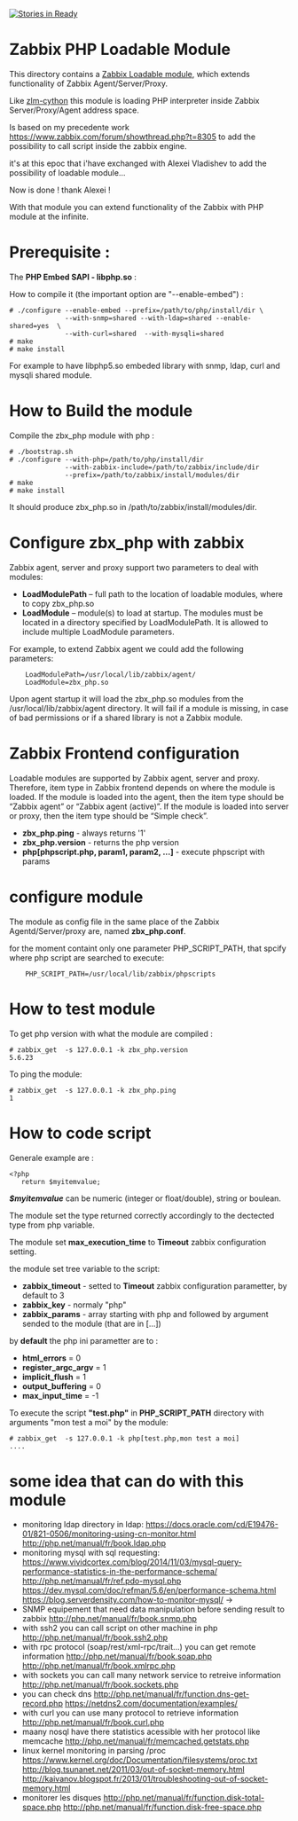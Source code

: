 [![Stories in Ready](https://badge.waffle.io/ZenProjects/ZBX-PHP.png?label=ready&title=Ready)](https://waffle.io/ZenProjects/ZBX-PHP)
# Zabbix PHP Loadable Module

This directory contains a [Zabbix Loadable module](https://www.zabbix.com/documentation/3.2/manual/config/items/loadablemodules), which extends functionality of Zabbix Agent/Server/Proxy. 

Like [zlm-cython](https://github.com/vulogov/zlm-cython) this module is loading PHP interpreter inside Zabbix Server/Proxy/Agent address space.

Is based on my precedente work https://www.zabbix.com/forum/showthread.php?t=8305 to add the possibility to call script inside the zabbix engine.

it's at this epoc that i'have exchanged with Alexei Vladishev to add the possibility of loadable module...

Now is done ! thank Alexei !

With that module you can extend functionality of the Zabbix with PHP module at the infinite.

# Prerequisite :

The **PHP Embed SAPI - libphp.so** :

How to compile it (the important option are "--enable-embed") :
```
# ./configure --enable-embed --prefix=/path/to/php/install/dir \
		      --with-snmp=shared --with-ldap=shared --enable-shared=yes  \
		      --with-curl=shared  --with-mysqli=shared 
# make
# make install
```
For example to have libphp5.so embeded library with snmp, ldap, curl and mysqli shared module.

# How to Build the module

Compile the zbx_php module with php :

```
# ./bootstrap.sh
# ./configure --with-php=/path/to/php/install/dir 
              --with-zabbix-include=/path/to/zabbix/include/dir 
              --prefix=/path/to/zabbix/install/modules/dir
# make
# make install
```	      
It should produce zbx_php.so in /path/to/zabbix/install/modules/dir.

# Configure zbx_php with zabbix

Zabbix agent, server and proxy support two parameters to deal with modules:

- **LoadModulePath** – full path to the location of loadable modules, where to copy zbx_php.so
- **LoadModule** – module(s) to load at startup. The modules must be located in a directory specified by LoadModulePath. It is allowed to include multiple LoadModule parameters.

For example, to extend Zabbix agent we could add the following parameters:

```
	LoadModulePath=/usr/local/lib/zabbix/agent/
	LoadModule=zbx_php.so
```

Upon agent startup it will load the zbx_php.so modules from the /usr/local/lib/zabbix/agent directory. It will fail if a module is missing, in case of bad permissions or if a shared library is not a Zabbix module.

# Zabbix Frontend configuration

Loadable modules are supported by Zabbix agent, server and proxy. Therefore, item type in Zabbix frontend depends on where the module is loaded. If the module is loaded into the agent, then the item type should be “Zabbix agent” or “Zabbix agent (active)”. If the module is loaded into server or proxy, then the item type should be “Simple check”.

- **zbx_php.ping** - always returns '1'
- **zbx_php.version** - returns the php version
- **php[phpscript.php, param1, param2, ...]** - execute phpscript with params

# configure module

The module as config file in the same place of the Zabbix Agentd/Server/proxy are, named **zbx_php.conf**.

for the moment containt only one parameter PHP_SCRIPT_PATH, that spcify where php script are searched to execute:

```
	PHP_SCRIPT_PATH=/usr/local/lib/zabbix/phpscripts
```

# How to test module

To get php version with what the module are compiled :
```
# zabbix_get  -s 127.0.0.1 -k zbx_php.version
5.6.23
```

To ping the module:
```
# zabbix_get  -s 127.0.0.1 -k zbx_php.ping
1
```

# How to code script

Generale example are :
```
<?php
   return $myitemvalue;
```

***$myitemvalue*** can be numeric (integer or float/double), string or boulean.

The module set the type returned correctly accordingly to the dectected type from php variable.

The module set **max_execution_time** to **Timeout** zabbix configuration setting.

the module set tree variable to the script:
- **zabbix_timeout** - setted to **Timeout** zabbix configuration parametter, by default to 3
- **zabbix_key** - normaly "php"
- **zabbix_params** - array starting with php and followed by argument sended to the module (that are in [...])

by **default** the php ini parametter are to :
- **html_errors** = 0
- **register_argc_argv** = 1
- **implicit_flush** = 1
- **output_buffering** = 0
- **max_input_time** = -1

To execute the script **"test.php"** in **PHP_SCRIPT_PATH** directory with arguments "mon test a moi" by the module:
```
# zabbix_get  -s 127.0.0.1 -k php[test.php,mon test a moi]
....
```

# some idea that can do with this module

- monitoring ldap directory in ldap:
	https://docs.oracle.com/cd/E19476-01/821-0506/monitoring-using-cn-monitor.html
	http://php.net/manual/fr/book.ldap.php
- monitoring mysql with sql requesting:
	https://www.vividcortex.com/blog/2014/11/03/mysql-query-performance-statistics-in-the-performance-schema/
	http://php.net/manual/fr/ref.pdo-mysql.php
	https://dev.mysql.com/doc/refman/5.6/en/performance-schema.html
	https://blog.serverdensity.com/how-to-monitor-mysql/ -> 
- SNMP equipement that need data manipulation before sending result to zabbix
	http://php.net/manual/fr/book.snmp.php
- with ssh2 you can call script on other machine in php
	http://php.net/manual/fr/book.ssh2.php
- with rpc protocol (soap/rest/xml-rpc/trait...) you can get remote information 
	http://php.net/manual/fr/book.soap.php
	http://php.net/manual/fr/book.xmlrpc.php
- with sockets you can call many network service to retreive information
	http://php.net/manual/fr/book.sockets.php
- you can check dns
	http://php.net/manual/fr/function.dns-get-record.php
	https://netdns2.com/documentation/examples/
- with curl you can use many protocol to retrieve information
	http://php.net/manual/fr/book.curl.php
- maany nosql have there statistics acessible with her protocol like memcache
	http://php.net/manual/fr/memcached.getstats.php
- linux kernel monitoring in parsing /proc
	https://www.kernel.org/doc/Documentation/filesystems/proc.txt
	http://blog.tsunanet.net/2011/03/out-of-socket-memory.html
	http://kaivanov.blogspot.fr/2013/01/troubleshooting-out-of-socket-memory.html
- monitorer les disques
 	http://php.net/manual/fr/function.disk-total-space.php
	http://php.net/manual/fr/function.disk-free-space.php


